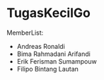 # TugasKecilGo

MemberList:
- Andreas Ronaldi
- Bima Rahmadani Arifandi
- Erik Ferisman Sumampouw
- Filipo Bintang Lautan
